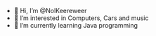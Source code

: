 - 👋 Hi, I’m @NolKeereweer
- 👀 I’m interested in Computers, Cars and music
- 🌱 I’m currently learning Java programming


<!---
NolKeereweer/NolKeereweer is a ✨ special ✨ repository because its `README.md` (this file) appears on your GitHub profile.
You can click the Preview link to take a look at your changes.
--->
